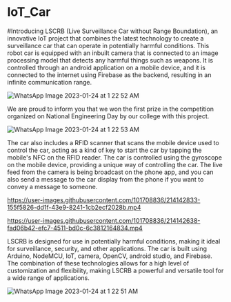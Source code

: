 # IoT_Car
#Introducing LSCRB (Live Surveillance Car without Range Boundation), an innovative IoT project that combines the latest technology to create a surveillance car that can operate in potentially harmful conditions. This robot car is equipped with an inbuilt camera that is connected to an image processing model that detects any harmful things such as weapons. It is controlled through an android application on a mobile device, and it is connected to the internet using Firebase as the backend, resulting in an infinite communication range.

![WhatsApp Image 2023-01-24 at 1 22 52 AM](https://user-images.githubusercontent.com/101708836/214139112-f0353807-b81a-459d-8702-260d20a0f26c.jpeg)

We are proud to inform you that we won the first prize in the competition organized on National Engineering Day by our college with this project.

![WhatsApp Image 2023-01-24 at 1 22 53 AM](https://user-images.githubusercontent.com/101708836/214139105-ef6c7fb5-0c4b-4914-a9e4-e568bcf25deb.jpeg)

The car also includes a RFID scanner that scans the mobile device used to control the car, acting as a kind of key to start the car by tapping the mobile's NFC on the RFID reader. The car is controlled using the gyroscope on the mobile device, providing a unique way of controlling the car. The live feed from the camera is being broadcast on the phone app, and you can also send a message to the car display from the phone if you want to convey a message to someone.

https://user-images.githubusercontent.com/101708836/214142833-155f5826-dd1f-43e9-8241-1cb2ecf2028b.mp4

https://user-images.githubusercontent.com/101708836/214142638-fad06b42-efc7-4511-bd0c-6c3812164834.mp4

LSCRB is designed for use in potentially harmful conditions, making it ideal for surveillance, security, and other applications. The car is built using Arduino, NodeMCU, IoT, camera, OpenCV, android studio, and Firebase. The combination of these technologies allows for a high level of customization and flexibility, making LSCRB a powerful and versatile tool for a wide range of applications.

![WhatsApp Image 2023-01-24 at 1 22 51 AM](https://user-images.githubusercontent.com/101708836/214139078-e9638c04-299f-4fbc-bd8d-5b051154816b.jpeg)

